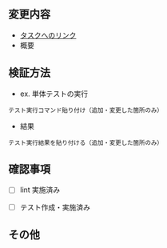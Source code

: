 ## 変更内容

- [タスクへのリンク]()
- 概要

## 検証方法

- ex. 単体テストの実行
```
テスト実行コマンド貼り付け（追加・変更した箇所のみ）
```

- 結果
```
テスト実行結果を貼り付ける（追加・変更した箇所のみ）
```

## 確認事項

- [ ] lint 実施済み
- [ ] テスト作成・実施済み


<!--
E2Eテスト実施時は以下も適用
- [ ] E2Eテスト作成・実施済み
```
テスト実行結果を貼り付ける（追加・変更した箇所のみで良い）
```
-->

## その他

<!--
対象外の作業など、レビュー時に必要な情報を記載
-->

